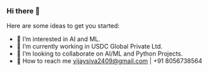 ### Hi there 👋

<!--
**vijaygunaseelan/vijaygunaseelan** is a ✨ _special_ ✨ repository because its `README.md` (this file) appears on your GitHub profile.
-->
Here are some ideas to get you started:

- 🔭 I’m interested in AI and ML.
- 🌱 I’m currently working in USDC Global Private Ltd.
- 👯 I’m looking to collaborate on AI/ML and Python Projects.
- 💬 How to reach me vijaysiva2409@gmail.com | +91 8056738564

